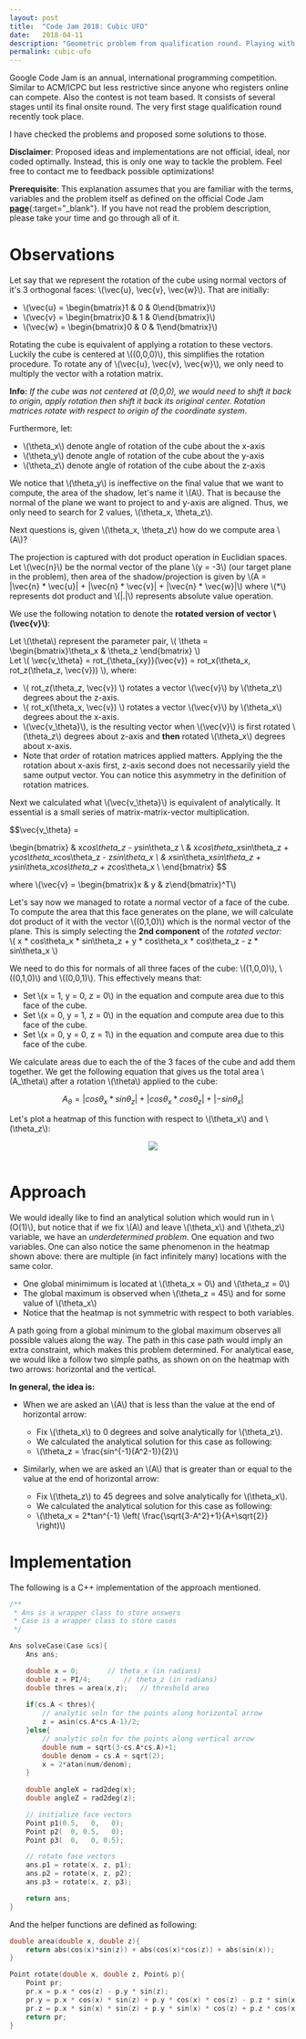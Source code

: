 ```yaml
---
layout: post
title:  "Code Jam 2018: Cubic UFO"
date:   2018-04-11
description: "Geometric problem from qualification round. Playing with rotation matrices."
permalink: cubic-ufo
---
```


<p class="info">Google Code Jam is an annual, international programming competition. Similar to ACM/ICPC but less restrictive since anyone who registers online can compete. Also the contest is not team based. It consists of several stages until its final onsite round. The very first stage qualification round recently took place.</p>

I have checked the problems and proposed some solutions to those. 

**Disclaimer**: Proposed ideas and implementations are not official, ideal, nor coded optimally. Instead, this is only one way to tackle the problem. Feel free to contact me to feedback possible optimizations!

**Prerequisite**: This explanation assumes that you are familiar with the terms, variables and the problem itself as defined on the official Code Jam [**page**](https://codejam.withgoogle.com/2018/){:target="_blank"}. If you have not read the problem description, please take your time and go through all of it.

# Observations

Let say that we represent the rotation of the cube using normal vectors of it's 3 orthogonal faces: \\(\vec{u}, \vec{v}, \vec{w}\\). That are initially:

- \\(\vec{u} = \begin{bmatrix}1 & 0 & 0\end{bmatrix}\\)
- \\(\vec{v} = \begin{bmatrix}0 & 1 & 0\end{bmatrix}\\)
- \\(\vec{w} = \begin{bmatrix}0 & 0 & 1\end{bmatrix}\\)

Rotating the cube is equivalent of applying a rotation to these vectors. Luckily the cube is centered at \\((0,0,0)\\), this simplifies the rotation procedure. To rotate any of \\(\vec{u}, \vec{v}, \vec{w}\\), we only need to multiply the vector with a rotation matrix.

**Info:** *If the cube was not centered at (0,0,0), we would need to shift it back to origin, apply rotation then shift it back its original center. Rotation matrices rotate with respect to origin of the coordinate system.*

Furthermore, let:
- \\(\theta_x\\) denote angle of rotation of the cube about the x-axis
- \\(\theta_y\\) denote angle of rotation of the cube about the y-axis
- \\(\theta_z\\) denote angle of rotation of the cube about the z-axis

We notice that \\(\theta_y\\) is ineffective on the final value that we want to compute, the area of the shadow, let's name it \\(A\\). That is because the normal of the plane we want to project to and y-axis are aligned. Thus, we only need to search for 2 values, \\(\theta_x, \theta_z\\).

Next questions is, given \\(\theta_x, \theta_z\\) how do we compute area \\(A\\)?

The projection is captured with dot product operation in Euclidian spaces. Let \\(\vec{n}\\) be the normal vector of the plane \\(y = -3\\) (our target plane in the problem), then area of the shadow/projection is given by \\(A = \|\vec{n} * \vec{u}\| + \|\vec{n} * \vec{v}\| + \|\vec{n} * \vec{w}\|\\) where \\(\*\\) represents dot product and \\(\|.\|\\) represents absolute value operation.

We use the following notation to denote the **rotated version of vector \\(\vec{v}\\)**:

Let \\(\theta\\) represent the parameter pair, \\( \theta = \begin{bmatrix}\theta_x & \theta_z \end{bmatrix} \\)  
Let \\( \vec{v_\theta} = rot_{\theta_{xy}}(\vec{v}) = rot_x(\theta_x, rot_z(\theta_z, \vec{v})) \\), where:

- \\( rot_z(\theta_z, \vec{v}) \\) rotates a vector \\(\vec{v}\\) by \\(\theta_z\\) degrees about the z-axis.
- \\( rot_x(\theta_x, \vec{v}) \\) rotates a vector \\(\vec{v}\\) by \\(\theta_x\\) degrees about the x-axis.
- \\(\vec{v_\theta}\\), is the resulting vector when \\(\vec{v}\\) is first rotated \\(\theta_z\\) degrees about z-axis and **then** rotated \\(\theta_x\\) degrees about x-axis.
- Note that order of rotation matrices applied matters. Applying the the rotation about x-axis first, z-axis second does not necessarily yield the same output vector. You can notice this asymmetry in the definition of rotation matrices.

Next we calculated what \\(\vec{v_\theta}\\) is equivalent of analytically. It essential is a small series of matrix-matrix-vector multiplication.

$$\vec{v_\theta} = 

 \begin{bmatrix} & x*cos\theta_z - y*sin\theta_z \\ 
 				 & x*cos\theta_x*sin\theta_z + y*cos\theta_x*cos\theta_z - z*sin\theta_x \\
 				 & x*sin\theta_x*sin\theta_z + y*sin\theta_x*cos\theta_z + z*cos\theta_x \\
 \end{bmatrix}
$$

where \\(\vec{v} = \begin{bmatrix}x & y & z\end{bmatrix}^T\\)

Let's say now we managed to rotate a normal vector of a face of the cube. To compute the area that this face generates on the plane, we will calculate dot product of it with the vector \\((0,1,0)\\) which is the normal vector of the plane. This is simply selecting the **2nd component** of the *rotated vector:*  
\\( x * cos\theta_x * sin\theta_z + y * cos\theta_x * cos\theta_z - z * sin\theta_x \\)

We need to do this for normals of all three faces of the cube: \\((1,0,0)\\), \\((0,1,0)\\) and \\((0,0,1)\\). This effectively means that:
- Set \\(x = 1, y = 0, z = 0\\) in the equation and compute area due to this face of the cube.
- Set \\(x = 0, y = 1, z = 0\\) in the equation and compute area due to this face of the cube.
- Set \\(x = 0, y = 0, z = 1\\) in the equation and compute area due to this face of the cube.

We calculate areas due to each the of the 3 faces of the cube and add them together. We get the following equation that gives us the total area \\(A_\theta\\) after a rotation \\(\theta\\) applied to the cube:

$$A_\theta = |cos\theta_x*sin\theta_z| + |cos\theta_x*cos\theta_z| + |-sin\theta_x|$$

Let's plot a heatmap of this function with respect to \\(\theta_x\\) and \\(\theta_z\\):

<center><img src="/assets/cubic-ufo-heatmap.svg"></center>
<br>

# Approach

We would ideally like to find an analytical solution which would run in \\(O(1)\\), but notice that if we fix \\(A\\) and leave \\(\theta_x\\) and \\(\theta_z\\) variable, we have an *underdetermined problem*. One equation and two variables. One can also notice the same phenomenon in the heatmap shown above: there are multiple (in fact infinitely many) locations with the same color. 

- One global minimimum is located at \\(\theta_x = 0\\) and \\(\theta_z = 0\\)
- The global maximum is observed when \\(\theta_z = 45\\) and for some value of \\(\theta_x\\)
- Notice that the heatmap is not symmetric with respect to both variables.

A path going from a global minimum to the global maximum observes all possible values along the way. The path in this case path would imply an extra constraint, which makes this problem determined. For analytical ease, we would like a follow two simple paths, as shown on on the heatmap with two arrows: horizontal and the vertical.

**In general, the idea is:** 
- When we are asked an \\(A\\) that is less than the value at the end of horizontal arrow:
	- Fix \\(\theta_x\\) to 0 degrees and solve analytically for \\(\theta_z\\).
	- We calculated the analytical solution for this case as following:
	- \\(\theta_z = \frac{sin^{-1}(A^2-1)}{2}\\)

- Similarly, when we are asked an \\(A\\) that is greater than or equal to the value at the end of horizontal arrow:
	- Fix \\(\theta_z\\) to 45 degrees and solve analytically for \\(\theta_x\\).
	- We calculated the analytical solution for this case as following:
	- \\(\theta_x = 2*tan^{-1} \left( \frac{\sqrt{3-A^2}+1}{A+\sqrt{2}} \right)\\)


# Implementation

The following is a C++ implementation of the approach mentioned.


```cpp
/**
 * Ans is a wrapper class to store answers
 * Case is a wrapper class to store cases
 */

Ans solveCase(Case &cs){
    Ans ans;

    double x = 0;		// theta_x (in radians)
    double z = PI/4;		// theta_z (in radians)
    double thres = area(x,z);	// threshold area
    
    if(cs.A < thres){
    	// analytic soln for the points along horizontal arrow
        z = asin(cs.A*cs.A-1)/2; 
    }else{
    	// analytic soln for the points along vertical arrow
        double num = sqrt(3-cs.A*cs.A)+1;
        double denom = cs.A + sqrt(2);
        x = 2*atan(num/denom);
    }
    
    double angleX = rad2deg(x);
    double angleZ = rad2deg(z);    

    // initialize face vectors
    Point p1(0.5,   0,   0);
    Point p2(  0, 0.5,   0);
    Point p3(  0,   0, 0.5);

    // rotate face vectors
    ans.p1 = rotate(x, z, p1); 
    ans.p2 = rotate(x, z, p2);
    ans.p3 = rotate(x, z, p3);

    return ans;
}
```

And the helper functions are defined as following:

```cpp
double area(double x, double z){
    return abs(cos(x)*sin(z)) + abs(cos(x)*cos(z)) + abs(sin(x));
}

Point rotate(double x, double z, Point& p){
    Point pr;
    pr.x = p.x * cos(z) - p.y * sin(z);
    pr.y = p.x * cos(x) * sin(z) + p.y * cos(x) * cos(z) - p.z * sin(x);
    pr.z = p.x * sin(x) * sin(z) + p.y * sin(x) * cos(z) + p.z * cos(x);
    return pr;
}
```